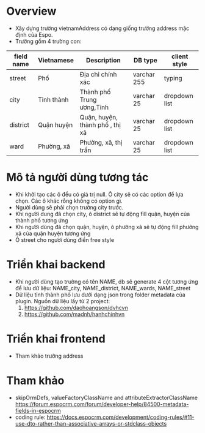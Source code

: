 # Overview

- Xây dựng trường vietnamAddress có dạng giống trường address mặc định của Espo. 
- Trường gồm 4 trường con:
   
| field name | Vietnamese | Description | DB type | client style
| --- | --- | --- | --- | ---
| street | Phố | Địa chỉ chính xác | varchar 255 | typing
| city | Tỉnh thành | Thành phố Trung ương,Tỉnh | varchar 25 | dropdown list
| district | Quận huyện | Quận, huyện, thành phố , thị xã | varchar 25 | dropdown list
| ward | Phường, xã | Phường, xã, thị trấn | varchar 25 | dropdown list

# Mô tả người dùng tương tác

- Khi khởi tạo các ô đều có giá trị null. Ô city sẽ có các option để lựa chọn. Các ô khác rỗng không có option gì.
- Người dùng sẽ phải chọn trường city trước. 
- Khi người dung đã chọn city, ô district sẽ tự động fill quận, huyện của thành phố tương ứng
- Khi người dùng đã chọn quận, huyện, ô phường xã sẽ tự động fill phường xã của quận huyện tương ứng
- Ô street cho người dùng điền free style

# Triển khai backend

- Khi người dùng tạo trường có tên NAME, db sẽ generate 4 cột tương ứng để lưu dữ liệu: NAME_city, NAME_district, NAME_wards, NAME_street
- Dữ liệu tỉnh thành phố lưu dưới dạng json trong folder metadata của plugin. Nguồn dữ liệu lấy từ 2 project:
    1. https://github.com/daohoangson/dvhcvn  
    2. https://github.com/madnh/hanhchinhvn

# Triển khai frontend

- Tham khảo trường address

# Tham khảo
- skipOrmDefs, valueFactoryClassName and attributeExtractorClassName https://forum.espocrm.com/forum/developer-help/84500-metadata-fields-in-espocrm
- coding rule: https://docs.espocrm.com/development/coding-rules/#11-use-dto-rather-than-associative-arrays-or-stdclass-objects